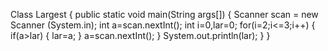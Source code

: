 Class Largest
{
public static void main(String args[])
{
Scanner scan = new Scanner (System.in);
int a=scan.nextInt();
int i=0,lar=0;
for(i=2;i<=3;i++)
{
if(a>lar)
{
lar=a;
}
a=scan.nextInt();
}
System.out.println(lar);
}
}
